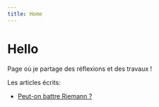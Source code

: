 ```yaml
---
title: Home
---
```


# Hello
Page où je partage des réflexions et des travaux !

Les articles écrits:
- [Peut-on battre Riemann ?](nombre_premiers.md)
